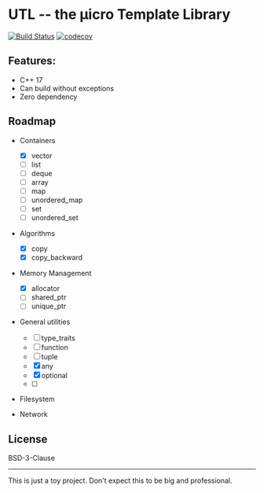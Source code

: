 # UTL -- the µicro Template Library

[![Build Status](https://travis-ci.org/Chingyat/UTL.svg?branch=master)](https://travis-ci.org/Chingyat/UTL)
[![codecov](https://codecov.io/gh/Chingyat/UTL/branch/master/graph/badge.svg)](https://codecov.io/gh/Chingyat/UTL)

## Features:

  - C++ 17
  - Can build without exceptions
  - Zero dependency

## Roadmap

  - Containers
    - [x] vector
    - [ ] list
    - [ ] deque
    - [ ] array
    - [ ] map
    - [ ] unordered_map
    - [ ] set
    - [ ] unordered_set

  - Algorithms
    - [x] copy
    - [x] copy_backward

  - Memory Management
    - [x] allocator
    - [ ] shared_ptr
    - [ ] unique_ptr
     
  - General utilities
    - [ ] type_traits
    - [ ] function
    - [ ] tuple
    - [x] any
    - [x] optional
    - [ ] 

  - Filesystem
    
  - Network
  
## License

BSD-3-Clause

-------------------------------------
This is just a toy project. Don't expect this to be big and professional.

